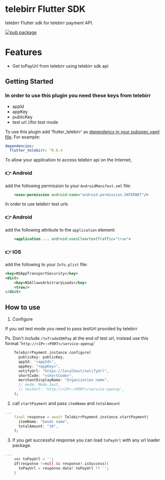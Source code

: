 # telebirr Flutter SDK

telebirr Flutter sdk for telebirr payment API.

[![pub package](https://img.shields.io/pub/v/flutter_telebirr.svg)](https://pub.dev/packages/flutter_telebirr)

# Features

- Get toPayUrl from telebirr using telebirr sdk api

## Getting Started

### In order to use this plugin you need these keys from telebirr

- appId
- appKey
- publicKey
- test url //for test mode

To use this plugin add 'flutter_telebirr' as [dependency in your pubspec.yaml file](https://flutter.io/platform-plugins/). For example:

```yaml
dependencies:
  flutter_telebirr: ^0.0.4
```

To allow your application to access telebirr api on the Internet,

### :point_right: Android

add the following permission to your `AndroidManifest.xml` file:

```xml
    <uses-permission android:name="android.permission.INTERNET"/>

```

In order to use telebirr test urls

### :point_right: Android

add the following attribute to the `application` element:

```xml
    <application ... android:usesCleartextTraffic="true">
```

### :point_right: IOS

add the following to your `Info.plist` file:

```xml
<key>NSAppTransportSecurity</key>
<dict>
    <key>NSAllowsArbitraryLoads</key>
    <true/>
</dict>
```

## How to use

1. Configure

If you set test mode you need to pass testUrl provided by telebirr

Ps. Don't include `/toTradeSDKPay` at the end of test url,
instead use this format '`http://<IP>:<PORT>/service-openup`'

```dart
    TelebirrPayment.instance.configure(
      publicKey: publicKey,
      appId: '<appId>',
      appKey: "<appKey>",
      notifyUrl: "https://localhost/notifyUrl",
      shortCode: "<shortCode>",
      merchantDisplayName: "Organization name",
      // mode: Mode.test,
      // testUrl: 'http://<IP>:<PORT>/service-openup',
    );
```

2. call `startPayment` and pass `itemName` and `totalAmount`

```dart
...
    final response = await TelebirrPayment.instance.startPayment(
      itemName: "Goods name",
      totalAmount: "10",
    );
```

3. If you get successful response you can load `toPayUrl` with any url loader package.

```dart
...
    var toPayUrl = '';
    if(response !=null && response!.isSuccess){
      toPayUrl = response.data?.toPayUrl ?? '';
    }
```
